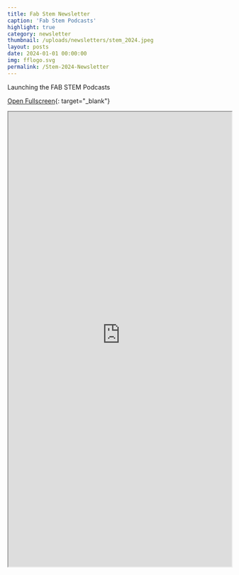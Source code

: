 ```yaml
---
title: Fab Stem Newsletter
caption: 'Fab Stem Podcasts'
highlight: true
category: newsletter
thumbnail: /uploads/newsletters/stem_2024.jpeg
layout: posts
date: 2024-01-01 00:00:00
img: fflogo.svg
permalink: /Stem-2024-Newsletter
---
```


Launching the FAB STEM Podcasts

[Open Fullscreen](https://us19.campaign-archive.com/?u=703cd11616d78536ae5d303eb&id=02b945cc6f){: target="_blank"}

<iframe src="https://us19.campaign-archive.com/?u=703cd11616d78536ae5d303eb&id=02b945cc6f" style="max-width: 1024px; width: 100%; margin: 0 auto; height: 1024px"></iframe>

